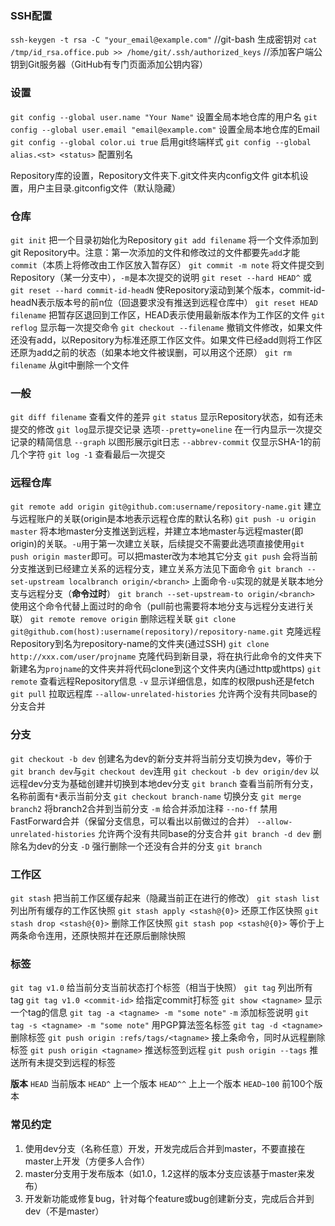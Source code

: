 
### SSH配置 ###
`ssh-keygen -t rsa -C "your_email@example.com"` //git-bash 生成密钥对
`cat /tmp/id_rsa.office.pub >> /home/git/.ssh/authorized_keys` //添加客户端公钥到Git服务器（GitHub有专门页面添加公钥内容）

### 设置 ###
`git config --global user.name "Your Name"` 设置全局本地仓库的用户名
`git config --global user.email "email@example.com"` 设置全局本地仓库的Email
`git config --global color.ui true` 启用git终端样式
`git config --global alias.<st> <status>` 配置别名

Repository库的设置，Repository文件夹下.git文件夹内config文件
git本机设置，用户主目录.gitconfig文件（默认隐藏）

### 仓库 ###
`git init` 把一个目录初始化为Repository
`git add filename` 将一个文件添加到git Repository中。注意：第一次添加的文件和修改过的文件都要先`add`才能`commit`（本质上将修改由工作区放入暂存区）
`git commit -m note` 将文件提交到Repository（某一分支中），`-m`是本次提交的说明
`git reset --hard HEAD^` 或 `git reset --hard commit-id-headN` 使Repository滚动到某个版本，commit-id-headN表示版本号的前n位（回退要求没有推送到远程仓库中）
`git reset HEAD filename` 把暂存区退回到工作区，HEAD表示使用最新版本作为工作区的文件
`git reflog` 显示每一次提交命令
`git checkout --filename` 撤销文件修改，如果文件还没有add，以Repository为标准还原工作区文件。如果文件已经add则将工作区还原为add之前的状态（如果本地文件被误删，可以用这个还原）
`git rm filename` 从git中删除一个文件

### 一般 ###
`git diff filename` 查看文件的差异
`git status` 显示Repository状态，如有还未提交的修改
`git log`显示提交记录 选项`--pretty=oneline` 在一行内显示一次提交记录的精简信息 `--graph` 以图形展示git日志 `--abbrev-commit` 仅显示SHA-1的前几个字符
`git log -1` 查看最后一次提交

### 远程仓库 ###

`git remote add origin git@github.com:username/repository-name.git` 建立与远程账户的关联(origin是本地表示远程仓库的默认名称)
`git push -u origin master` 将本地master分支推送到远程，并建立本地master与远程master(即origin)的关联。`-u`用于第一次建立关联，后续提交不需要此选项直接使用`git push origin master`即可。可以把master改为本地其它分支
`git push` 会将当前分支推送到已经建立关系的远程分支，建立关系方法见下面命令
`git branch --set-upstream localbranch origin/<branch>` 上面命令`-u`实现的就是关联本地分支与远程分支（**命令过时**）
`git branch --set-upstream-to origin/<branch>` 使用这个命令代替上面过时的命令（pull前也需要将本地分支与远程分支进行关联）
`git remote remove origin` 删除远程关联
`git clone git@github.com(host):username(repository)/repository-name.git` 克隆远程Repository到名为repository-name的文件夹(通过SSH)
`git clone http://xxx.com/user/projname` 克隆代码到新目录，将在执行此命令的文件夹下新建名为`projname`的文件夹并将代码clone到这个文件夹内(通过http或https)
`git remote` 查看远程Repository信息 `-v` 显示详细信息，如库的权限push还是fetch
`git pull` 拉取远程库 `--allow-unrelated-histories` 允许两个没有共同base的分支合并

### 分支 ###
`git checkout -b dev` 创建名为dev的新分支并将当前分支切换为dev，等价于`git branch dev`与`git checkout dev`连用
`git checkout -b dev origin/dev` 以远程dev分支为基础创建并切换到本地dev分支
`git branch` 查看当前所有分支，名称前面有`*`表示当前分支
`git checkout branch-name` 切换分支
`git merge branch2` 将branch2合并到当前分支
  `-m` 给合并添加注释
  `--no-ff` 禁用FastForward合并（保留分支信息，可以看出以前做过的合并）
  `--allow-unrelated-histories` 允许两个没有共同base的分支合并
`git branch -d dev` 删除名为dev的分支 `-D` 强行删除一个还没有合并的分支
`git branch`

###  工作区 ###
`git stash` 把当前工作区缓存起来（隐藏当前正在进行的修改）
`git stash list` 列出所有缓存的工作区快照
`git stash apply <stash@{0}>` 还原工作区快照
`git stash drop <stash@{0}>` 删除工作区快照
`git stash pop <stash@{0}>` 等价于上两条命令连用，还原快照并在还原后删除快照

### 标签 ###
`git tag v1.0` 给当前分支当前状态打个标签（相当于快照）
`git tag` 列出所有tag
`git tag v1.0 <commit-id>` 给指定commit打标签
`git show <tagname>` 显示一个tag的信息
`git tag -a <tagname> -m "some note"` `-m` 添加标签说明
`git tag -s <tagname> -m "some note"` 用PGP算法签名标签
`git tag -d <tagname>` 删除标签
`git push origin :refs/tags/<tagname>` 接上条命令，同时从远程删除标签
`git push origin <tagname>` 推送标签到远程
`git push origin --tags` 推送所有未提交到远程的标签

**版本**
`HEAD` 当前版本
`HEAD^` 上一个版本
`HEAD^^` 上上一个版本
`HEAD~100` 前100个版本

### 常见约定 ###

1. 使用dev分支（名称任意）开发，开发完成后合并到master，不要直接在master上开发（方便多人合作）
2. master分支用于发布版本（如1.0，1.2这样的版本分支应该基于master来发布）
3. 开发新功能或修复bug，针对每个feature或bug创建新分支，完成后合并到dev（不是master）
